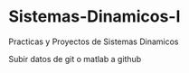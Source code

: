 # Sistemas-Dinamicos-I
Practicas y Proyectos de Sistemas Dinamicos

Subir datos de git o matlab a github
